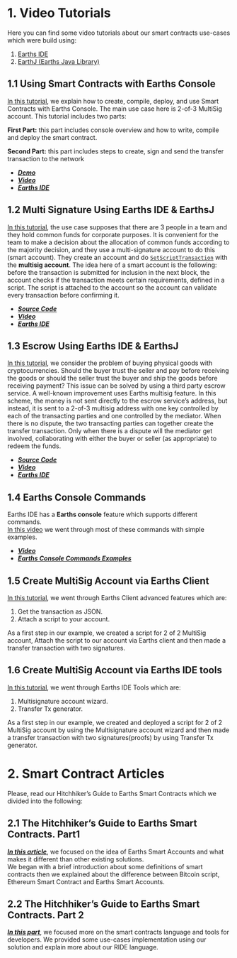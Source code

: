# 1. Video Tutorials

Here you can find some video tutorials about our smart contracts use-cases which were build using:

1. [Earths IDE](https://ide.earths.ga)
2. [EarthJ \(Earths Java Library\) ](../development-and-api/client-libraries/earthsj.md)

## 1.1 Using Smart Contracts with Earths Console

[In this tutorial](https://www.youtube.com/watch?v=sOZuE9Ebfko&t=619s), we explain how to create, compile, deploy, and use Smart Contracts with Earths Console. The main use case here is 2-of-3 MultiSig account. This tutorial includes two parts:

**First Part:** this part includes console overview and how to write, compile and deploy the smart contract.

**Second Part:** this part includes steps to create, sign and send the transfer transaction to the network

* [_**Demo**_](https://demo.earths.ga)
* [_**Video**_](https://www.youtube.com/watch?v=sOZuE9Ebfko&t=619s)
* [_**Earths IDE**_](https://ide.earths.ga)

## 1.2 Multi Signature Using Earths IDE & EarthsJ

[In this tutorial](https://www.youtube.com/watch?v=o2msjSo0y0o&t=35s), the use case supposes that there are 3 people in a team and they hold common funds for corporate purposes. It is convenient for the team to make a decision about the allocation of common funds according to the majority decision, and they use a multi-signature account to do this \(smart account\). They create an account and do [`SetScriptTransaction`](https://ebceu4.github.io/earths-transactions/interfaces/setscripttransaction.html) with the **multisig account**. The idea here of a smart account is the following: before the transaction is submitted for inclusion in the next block, the account checks if the transaction meets certain requirements, defined in a script. The script is attached to the account so the account can validate every transaction before confirming it.

* [_**Source Code**_](https://github.com/Nazeim/Earths-Smart-Contracts-Tutorials)
* [_**Video**_](https://www.youtube.com/watch?v=o2msjSo0y0o&t=35s)
* [_**Earths IDE**_](https://ide.earths.ga)

## 1.3 Escrow Using Earths IDE & EarthsJ

[In this tutorial](https://www.youtube.com/watch?v=31dwYcgb65M&t=383s), we consider the problem of buying physical goods with cryptocurrencies. Should the buyer trust the seller and pay before receiving the goods or should the seller trust the buyer and ship the goods before receiving payment? This issue can be solved by using a third party escrow service. A well-known improvement uses Earths multisig feature. In this scheme, the money is not sent directly to the escrow service’s address, but instead, it is sent to a 2-of-3 multisig address with one key controlled by each of the transacting parties and one controlled by the mediator. When there is no dispute, the two transacting parties can together create the transfer transaction. Only when there is a dispute will the mediator get involved, collaborating with either the buyer or seller \(as appropriate\) to redeem the funds.

* [_**Source Code**_](https://github.com/Nazeim/Earths-Smart-Contracts-Tutorials/blob/master/src/main/java/Escrow.java)
* [_**Video**_](https://www.youtube.com/watch?v=31dwYcgb65M&t=383s)
* [_**Earths IDE**_](https://ide.earths.ga)

## 1.4 Earths Console Commands

Earths IDE has a **Earths console** feature which supports different commands.  
[In this video](https://www.youtube.com/watch?v=gBgLjg6nrvA&amp=&feature=youtu.be) we went through most of these commands with simple examples.

* [_**Video**_](https://www.youtube.com/watch?v=gBgLjg6nrvA&amp=&feature=youtu.be)
* [_**Earths Console Commands Examples**_](../technical-details/earths-contracts-language-description/earths-console-commands.md)

## 1.5 Create MultiSig Account via Earths Client

[In this tutorial](https://www.youtube.com/watch?v=OIQoheOYJw8), we went through Earths Client advanced features which are:

1. Get the transaction as JSON.
2. Attach a script to your account.

As a first step in our example, we created a script for 2 of 2 MultiSig account, Attach the script to our account via Earths client and then made a transfer transaction with two signatures.

## 1.6 Create MultiSig Account via Earths IDE tools

[In this tutorial](https://www.youtube.com/watch?v=8DKRGnwsBjk), we went through Earths IDE Tools which are:

1. Multisignature account wizard.
2. Transfer Tx generator.

As a first step in our example, we created and deployed a script for 2 of 2 MultiSig account by using the Multisignature account wizard and then made a transfer transaction with two signatures\(proofs\) by using Transfer Tx generator.

# 2. Smart Contract Articles

Please, read our Hitchhiker’s Guide to Earths Smart Contracts which we divided into the following:

## 2.1 The Hitchhiker’s Guide to Earths Smart Contracts. Part1

[_**In this article**_](https://blog.earths.ga/the-hitchhikers-guide-to-earths-smart-contracts-part-1-b80aa47a745a), we focused on the idea of Earths Smart Accounts and what makes it different than other existing solutions.  
We began with a brief introduction about some definitions of smart contracts then we explained about the difference between Bitcoin script, Ethereum Smart Contract and Earths Smart Accounts.

## 2.2 The Hitchhiker’s Guide to Earths Smart Contracts. Part 2

[_**In this part**_](https://blog.earths.ga/the-hitchhikers-guide-to-earths-smart-contracts-part-2-44621fd5a007), we focused more on the smart contracts language and tools for developers. We provided some use-cases implementation using our solution and explain more about our RIDE language.

